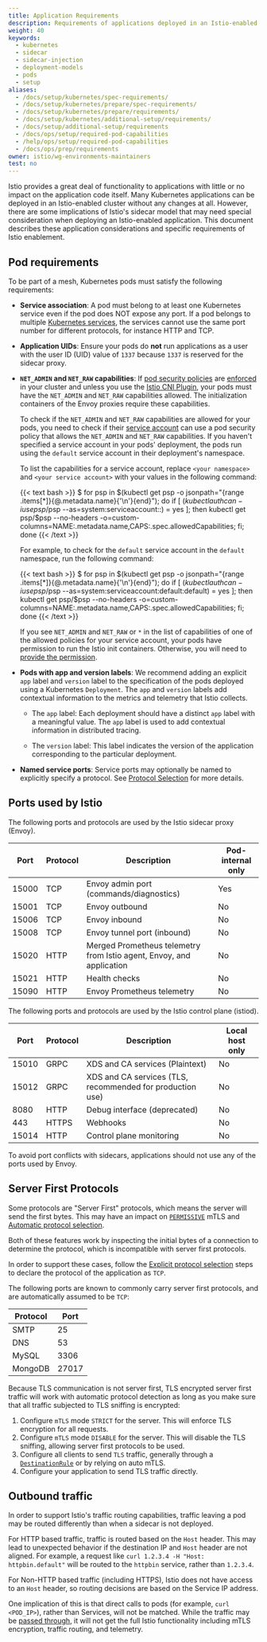 ```yaml
---
title: Application Requirements
description: Requirements of applications deployed in an Istio-enabled cluster.
weight: 40
keywords:
  - kubernetes
  - sidecar
  - sidecar-injection
  - deployment-models
  - pods
  - setup
aliases:
  - /docs/setup/kubernetes/spec-requirements/
  - /docs/setup/kubernetes/prepare/spec-requirements/
  - /docs/setup/kubernetes/prepare/requirements/
  - /docs/setup/kubernetes/additional-setup/requirements/
  - /docs/setup/additional-setup/requirements
  - /docs/ops/setup/required-pod-capabilities
  - /help/ops/setup/required-pod-capabilities
  - /docs/ops/prep/requirements
owner: istio/wg-environments-maintainers
test: no
---
```


Istio provides a great deal of functionality to applications with little or no impact on the application code itself.
Many Kubernetes applications can be deployed in an Istio-enabled cluster without any changes at all.
However, there are some implications of Istio's sidecar model that may need special consideration when deploying
an Istio-enabled application.
This document describes these application considerations and specific requirements of Istio enablement.

## Pod requirements

To be part of a mesh, Kubernetes pods must satisfy the following requirements:

- **Service association**: A pod must belong to at least one Kubernetes
  service even if the pod does NOT expose any port.
  If a pod belongs to multiple [Kubernetes services](https://kubernetes.io/docs/concepts/services-networking/service/),
  the services cannot use the same port number for different protocols, for
  instance HTTP and TCP.

- **Application UIDs**: Ensure your pods do **not** run applications as a user
  with the user ID (UID) value of `1337` because `1337` is reserved for the sidecar proxy.

- **`NET_ADMIN` and `NET_RAW` capabilities**: If [pod security policies](https://kubernetes.io/docs/concepts/policy/pod-security-policy/)
    are [enforced](https://kubernetes.io/docs/concepts/policy/pod-security-policy/#enabling-pod-security-policies)
    in your cluster and unless you use the [Istio CNI Plugin](/docs/setup/additional-setup/cni/), your pods must have the
    `NET_ADMIN` and `NET_RAW` capabilities allowed. The initialization containers of the Envoy
    proxies require these capabilities.

    To check if the `NET_ADMIN` and `NET_RAW` capabilities are allowed for your pods, you need to check if their
    [service account](https://kubernetes.io/docs/tasks/configure-pod-container/configure-service-account/)
    can use a pod security policy that allows the `NET_ADMIN` and `NET_RAW` capabilities.
    If you haven't specified a service account in your pods' deployment, the pods run using
    the `default` service account in their deployment's namespace.

    To list the capabilities for a service account, replace `<your namespace>` and `<your service account>`
    with your values in the following command:

    {{< text bash >}}
    $ for psp in $(kubectl get psp -o jsonpath="{range .items[*]}{@.metadata.name}{'\n'}{end}"); do if [ $(kubectl auth can-i use psp/$psp --as=system:serviceaccount:<your namespace>:<your service account>) = yes ]; then kubectl get psp/$psp --no-headers -o=custom-columns=NAME:.metadata.name,CAPS:.spec.allowedCapabilities; fi; done
    {{< /text >}}

    For example, to check for the `default` service account in the `default` namespace, run the following command:

    {{< text bash >}}
    $ for psp in $(kubectl get psp -o jsonpath="{range .items[*]}{@.metadata.name}{'\n'}{end}"); do if [ $(kubectl auth can-i use psp/$psp --as=system:serviceaccount:default:default) = yes ]; then kubectl get psp/$psp --no-headers -o=custom-columns=NAME:.metadata.name,CAPS:.spec.allowedCapabilities; fi; done
    {{< /text >}}

    If you see `NET_ADMIN` and `NET_RAW` or `*` in the list of capabilities of one of the allowed
    policies for your service account, your pods have permission to run the Istio init containers.
    Otherwise, you will need to [provide the permission](https://kubernetes.io/docs/concepts/policy/pod-security-policy/#authorizing-policies).

- **Pods with app and version labels**: We recommend adding an explicit
  `app` label and `version` label to the specification of the pods deployed using
  a Kubernetes `Deployment`. The `app` and `version` labels add contextual information
  to the metrics and telemetry that Istio collects.

    - The `app` label: Each deployment should have a distinct
      `app` label with a meaningful value. The `app` label is used to add
      contextual information in distributed tracing.

    - The `version` label: This label indicates the version of the application
      corresponding to the particular deployment.

- **Named service ports**: Service ports may optionally be named to explicitly specify a protocol.
  See [Protocol Selection](/docs/ops/configuration/traffic-management/protocol-selection/) for
  more details.

## Ports used by Istio

The following ports and protocols are used by the Istio sidecar proxy (Envoy).

| Port | Protocol | Description | Pod-internal only |
|----|----|----|----|
| 15000 | TCP | Envoy admin port (commands/diagnostics) | Yes |
| 15001 | TCP | Envoy outbound | No |
| 15006 | TCP | Envoy inbound | No |
| 15008 | TCP | Envoy tunnel port (inbound) | No |
| 15020 | HTTP | Merged Prometheus telemetry from Istio agent, Envoy, and application | No |
| 15021 | HTTP | Health checks | No |
| 15090 | HTTP | Envoy Prometheus telemetry | No |

The following ports and protocols are used by the Istio control plane (istiod).

| Port | Protocol | Description | Local host only |
|----|----|----|----|
| 15010 | GRPC | XDS and CA services (Plaintext) | No |
| 15012 | GRPC | XDS and CA services (TLS, recommended for production use) | No |
| 8080 | HTTP | Debug interface (deprecated) | No |
| 443 | HTTPS | Webhooks | No |
| 15014 | HTTP | Control plane monitoring | No |

To avoid port conflicts with sidecars, applications should not use any of the ports used by Envoy.

## Server First Protocols

Some protocols are "Server First" protocols, which means the server will send the first bytes. This may have an impact on
[`PERMISSIVE`](/docs/reference/config/security/peer_authentication/#PeerAuthentication-MutualTLS-Mode) mTLS and [Automatic protocol selection](/docs/ops/configuration/traffic-management/protocol-selection/#automatic-protocol-selection).

Both of these features work by inspecting the initial bytes of a connection to determine the protocol, which is incompatible with server first protocols.

In order to support these cases, follow the [Explicit protocol selection](/docs/ops/configuration/traffic-management/protocol-selection/#explicit-protocol-selection) steps to declare the protocol of the application as `TCP`.

The following ports are known to commonly carry server first protocols, and are automatically assumed to be `TCP`:

|Protocol|Port|
|--------|----|
| SMTP   |25  |
| DNS    |53  |
| MySQL  |3306|
| MongoDB|27017|

Because TLS communication is not server first, TLS encrypted server first traffic will work with automatic protocol detection as long as you make sure that all traffic subjected to TLS sniffing is encrypted:

1. Configure `mTLS` mode `STRICT` for the server. This will enforce TLS encryption for all requests.
1. Configure `mTLS` mode `DISABLE` for the server. This will disable the TLS sniffing, allowing server first protocols to be used.
1. Configure all clients to send `TLS` traffic, generally through a [`DestinationRule`](/docs/reference/config/networking/destination-rule/#ClientTLSSettings) or by relying on auto mTLS.
1. Configure your application to send TLS traffic directly.

## Outbound traffic

In order to support Istio's traffic routing capabilities, traffic leaving a pod may be routed differently than
when a sidecar is not deployed.

For HTTP based traffic, traffic is routed based on the `Host` header. This may lead to unexpected behavior if the destination IP
and `Host` header are not aligned. For example, a request like `curl 1.2.3.4 -H "Host: httpbin.default"` will be routed to the `httpbin` service,
rather than `1.2.3.4`.

For Non-HTTP based traffic (including HTTPS), Istio does not have access to an `Host` header, so routing decisions are based on the Service IP address.

One implication of this is that direct calls to pods (for example, `curl <POD_IP>`), rather than Services, will not be matched. While the traffic may
be [passed through](/docs/tasks/traffic-management/egress/egress-control/#envoy-passthrough-to-external-services), it will not get the full Istio functionality
including mTLS encryption, traffic routing, and telemetry.
